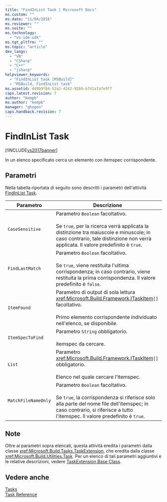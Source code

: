```yaml
---
title: "FindInList Task | Microsoft Docs"
ms.custom: ""
ms.date: "11/04/2016"
ms.reviewer: ""
ms.suite: ""
ms.technology: 
  - "vs-ide-sdk"
ms.tgt_pltfrm: ""
ms.topic: "article"
dev_langs: 
  - "VB"
  - "CSharp"
  - "C++"
  - "jsharp"
helpviewer_keywords: 
  - "FindInList task [MSBuild]"
  - "MSBuild, FindInList task"
ms.assetid: d49b9f84-52a2-4242-9269-b741a7a7e9f7
caps.latest.revision: 7
author: "kempb"
ms.author: "kempb"
manager: "ghogen"
caps.handback.revision: 7
---
```

# FindInList Task
[!INCLUDE[vs2017banner](../code-quality/includes/vs2017banner.md)]

In un elenco specificato cerca un elemento con itemspec corrispondente.  
  
## Parametri  
 Nella tabella riportata di seguito sono descritti i parametri dell'attività [FindInList Task](../msbuild/findinlist-task.md).  
  
|Parametro|Descrizione|  
|---------------|-----------------|  
|`CaseSensitive`|Parametro `Boolean` facoltativo.<br /><br /> Se `true`, per la ricerca verrà applicata la distinzione tra maiuscole e minuscole; in caso contrario, tale distinzione non verrà applicata.  Il valore predefinito è `true`.|  
|`FindLastMatch`|Parametro `Boolean` facoltativo.<br /><br /> Se `true`, viene restituita l'ultima corrispondenza; in caso contrario, viene restituita la prima corrispondenza.  Il valore predefinito è `false`.|  
|`ItemFound`|Parametro di output di sola lettura <xref:Microsoft.Build.Framework.ITaskItem>`[]` facoltativo.<br /><br /> Primo elemento corrispondente individuato nell'elenco, se disponibile.|  
|`ItemSpecToFind`|Parametro `String` obbligatorio.<br /><br /> itemspec da cercare.|  
|`List`|Parametro <xref:Microsoft.Build.Framework.ITaskItem>`[]` obbligatorio.<br /><br /> Elenco nel quale cercare l'itemspec.|  
|`MatchFileNameOnly`|Parametro `Boolean` facoltativo.<br /><br /> Se `true`, la corrispondenza si riferisce solo alla parte del nome file dell'itemspec; in caso contrario, si riferisce a tutto l'itemspec.  Il valore predefinito è `true`.|  
  
## Note  
 Oltre ai parametri sopra elencati, questa attività eredita i parametri dalla classe <xref:Microsoft.Build.Tasks.TaskExtension>, che eredita dalla classe <xref:Microsoft.Build.Utilities.Task>.  Per un elenco di tali parametri aggiuntivi e le relative descrizioni, vedere [TaskExtension Base Class](../msbuild/taskextension-base-class.md).  
  
## Vedere anche  
 [Tasks](../msbuild/msbuild-tasks.md)   
 [Task Reference](../msbuild/msbuild-task-reference.md)